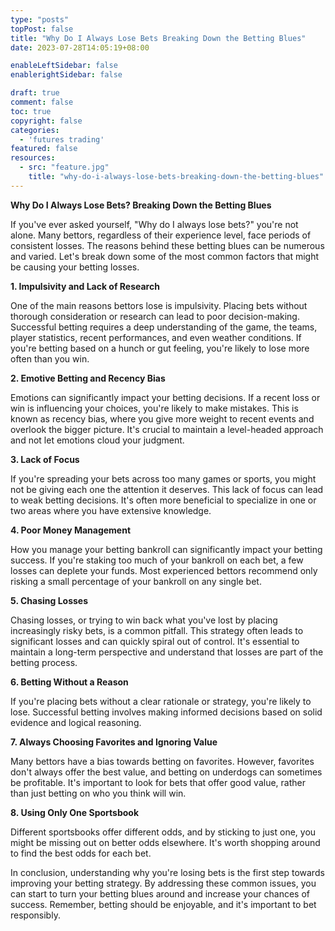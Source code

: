 ```yaml
---
type: "posts"
topPost: false
title: "Why Do I Always Lose Bets Breaking Down the Betting Blues"
date: 2023-07-28T14:05:19+08:00

enableLeftSidebar: false
enablerightSidebar: false

draft: true
comment: false
toc: true
copyright: false
categories: 
  - 'futures trading'
featured: false
resources: 
  - src: "feature.jpg"
    title: "why-do-i-always-lose-bets-breaking-down-the-betting-blues"
---
```


**Why Do I Always Lose Bets? Breaking Down the Betting Blues**

If you've ever asked yourself, "Why do I always lose bets?" you're not alone. Many bettors, regardless of their experience level, face periods of consistent losses. The reasons behind these betting blues can be numerous and varied. Let's break down some of the most common factors that might be causing your betting losses.

**1. Impulsivity and Lack of Research**

One of the main reasons bettors lose is impulsivity. Placing bets without thorough consideration or research can lead to poor decision-making. Successful betting requires a deep understanding of the game, the teams, player statistics, recent performances, and even weather conditions. If you're betting based on a hunch or gut feeling, you're likely to lose more often than you win.

**2. Emotive Betting and Recency Bias**

Emotions can significantly impact your betting decisions. If a recent loss or win is influencing your choices, you're likely to make mistakes. This is known as recency bias, where you give more weight to recent events and overlook the bigger picture. It's crucial to maintain a level-headed approach and not let emotions cloud your judgment.

**3. Lack of Focus**

If you're spreading your bets across too many games or sports, you might not be giving each one the attention it deserves. This lack of focus can lead to weak betting decisions. It's often more beneficial to specialize in one or two areas where you have extensive knowledge.

**4. Poor Money Management**

How you manage your betting bankroll can significantly impact your betting success. If you're staking too much of your bankroll on each bet, a few losses can deplete your funds. Most experienced bettors recommend only risking a small percentage of your bankroll on any single bet.

**5. Chasing Losses**

Chasing losses, or trying to win back what you've lost by placing increasingly risky bets, is a common pitfall. This strategy often leads to significant losses and can quickly spiral out of control. It's essential to maintain a long-term perspective and understand that losses are part of the betting process.

**6. Betting Without a Reason**

If you're placing bets without a clear rationale or strategy, you're likely to lose. Successful betting involves making informed decisions based on solid evidence and logical reasoning.

**7. Always Choosing Favorites and Ignoring Value**

Many bettors have a bias towards betting on favorites. However, favorites don't always offer the best value, and betting on underdogs can sometimes be profitable. It's important to look for bets that offer good value, rather than just betting on who you think will win.

**8. Using Only One Sportsbook**

Different sportsbooks offer different odds, and by sticking to just one, you might be missing out on better odds elsewhere. It's worth shopping around to find the best odds for each bet.

In conclusion, understanding why you're losing bets is the first step towards improving your betting strategy. By addressing these common issues, you can start to turn your betting blues around and increase your chances of success. Remember, betting should be enjoyable, and it's important to bet responsibly.
